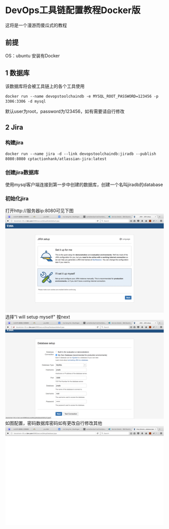 # DevOps工具链配置教程Docker版

这将是一个漫游而傻瓜式的教程

##  前提
OS：ubuntu
安装有Docker

##  1  数据库
该数据库将会被工具链上的各个工具使用
<pre><code>docker run --name devopstoolchaindb -e MYSQL_ROOT_PASSWORD=123456 -p 3306:3306 -d mysql
</code></pre>
默认user为root，password为123456，如有需要请自行修改

##  2  Jira

### 构建jira
<pre><code>docker run --name jira -d --link devopstoolchaindb:jiradb --publish 8080:8080 cptactionhank/atlassian-jira:latest
</code></pre>

### 创建jira数据库
使用mysql客户端连接到第一步中创建的数据库，创建一个名叫jiradb的database

### 初始化jira

打开http://服务器ip:8080可见下图
![Image text](https://raw.githubusercontent.com/k19810703/myimages/master/jira1.png)
选择"I will setup myself" 按next
![Image text](https://raw.githubusercontent.com/k19810703/myimages/master/jira2.png)
如图配置，密码数据库密码如有更改自行修改其他
![Image text](https://raw.githubusercontent.com/k19810703/myimages/master/jira3.png)
